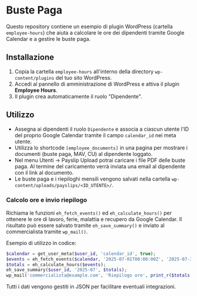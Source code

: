 # Buste Paga

Questo repository contiene un esempio di plugin WordPress (cartella `employee-hours`) che aiuta a calcolare le ore dei dipendenti tramite Google Calendar e a gestire le buste paga.

## Installazione

1. Copia la cartella `employee-hours` all'interno della directory `wp-content/plugins` del tuo sito WordPress.
2. Accedi al pannello di amministrazione di WordPress e attiva il plugin **Employee Hours**.
3. Il plugin crea automaticamente il ruolo "Dipendente".

## Utilizzo

- Assegna ai dipendenti il ruolo `Dipendente` e associa a ciascun utente l'ID del proprio Google Calendar tramite il campo `calendar_id` nei meta utente.
- Utilizza lo shortcode `[employee_documents]` in una pagina per mostrare i documenti (buste paga, MAV, CU) al dipendente loggato.
- Nel menu Utenti &rarr; Payslip Upload potrai caricare i file PDF delle buste paga. Al termine del caricamento verrà inviata una email al dipendente con il link al documento.
- Le buste paga e i riepiloghi mensili vengono salvati nella cartella `wp-content/uploads/payslips/<ID_UTENTE>/`.

### Calcolo ore e invio riepilogo

Richiama le funzioni `eh_fetch_events()` ed `eh_calculate_hours()` per ottenere le ore di lavoro, ferie, malattia e recupero da Google Calendar. Il risultato pu&ograve; essere salvato tramite `eh_save_summary()` e inviato al commercialista tramite `wp_mail()`.

Esempio di utilizzo in codice:

```php
$calendar = get_user_meta($user_id, 'calendar_id', true);
$events = eh_fetch_events($calendar, '2025-07-01T00:00:00Z', '2025-07-31T23:59:59Z', 'API_KEY');
$totals = eh_calculate_hours($events);
eh_save_summary($user_id, '2025-07', $totals);
wp_mail('commercialista@example.com', 'Riepilogo ore', print_r($totals, true));
```

Tutti i dati vengono gestiti in JSON per facilitare eventuali integrazioni.
